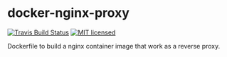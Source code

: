 docker-nginx-proxy
==================

[![Travis Build Status](https://travis-ci.org/hrektts/docker-nginx-proxy.svg?branch=master)](https://travis-ci.org/hrektts/docker-ubuntu)
[![MIT licensed](https://img.shields.io/badge/license-MIT-blue.svg)](./LICENSE)

Dockerfile to build a nginx container image that work as a reverse proxy.
